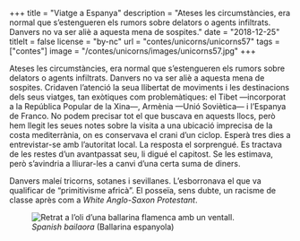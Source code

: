 +++
title = "Viatge a Espanya"
description = "Ateses les circumstàncies, era normal que s’estengueren els rumors sobre delators o agents infiltrats. Danvers no va ser aliè a aquesta mena de sospites."
date = "2018-12-25"
titleIt = false
license = "by-nc"
url = "contes/unicorns/unicorns57"
tags = ["contes"]
image = "/contes/unicorns/images/unicorns57.jpg"
+++

Ateses les circumstàncies, era normal que s’estengueren els rumors sobre delators o agents infiltrats. Danvers no va ser aliè a aquesta mena de sospites. Cridaven l’atenció la seua llibertat de moviments i les destinacions dels seus viatges, tan exòtiques com problemàtiques: el Tibet —incorporat a la República Popular de la Xina—, Armènia —Unió Soviètica— i l’Espanya de Franco. No podem precisar tot el que buscava en aquests llocs, però hem llegit les seues notes sobre la visita a una ubicació imprecisa de la costa mediterrània, on es conservava el crani d’un ciclop. Esperà tres dies a entrevistar-se amb l’autoritat local. La resposta el sorprengué. Es tractava de les restes d’un avantpassat seu, li digué el capitost. Se les estimava, però s’avindria a lliurar-les a canvi d’una certa suma de diners.

Danvers maleí tricorns, sotanes i sevillanes. L’esborronava el que va qualificar de “primitivisme africà”. El posseïa, sens dubte, un racisme de classe après com a *White Anglo-Saxon Protestant*.

<figure class="illustration"><img src="/contes/unicorns/images/unicorns57.jpg" alt="Retrat a l’oli d’una ballarina flamenca amb un ventall."><figcaption><em>Spanish bailaora</em> (Ballarina espanyola)</figcaption></figure>

